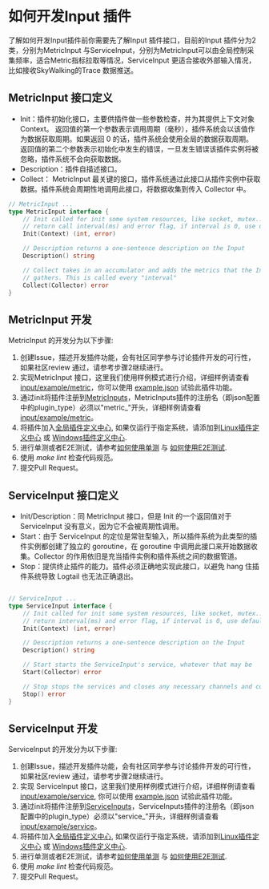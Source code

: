 # 如何开发Input 插件
了解如何开发Input插件前你需要先了解Input 插件接口，目前的Input 插件分为2类，分别为MetricInput 与ServiceInput，分别为MetricInput可以由全局控制采集频率，适合Metric指标拉取等情况，ServiceInput 更适合接收外部输入情况，比如接收SkyWalking的Trace 数据推送。

## MetricInput 接口定义

- Init：插件初始化接口，主要供插件做一些参数检查，并为其提供上下文对象 Context。
返回值的第一个参数表示调用周期（毫秒），插件系统会以该值作为数据获取周期。如果返回 0 的话，插件系统会使用全局的数据获取周期。
返回值的第二个参数表示初始化中发生的错误，一旦发生错误该插件实例将被忽略，插件系统不会向获取数据。
- Description：插件自描述接口。
- Collect： MetricInput 最关键的接口，插件系统通过此接口从插件实例中获取数据。插件系统会周期性地调用此接口，将数据收集到传入 Collector 中。

```go
// MetricInput ...
type MetricInput interface {
	// Init called for init some system resources, like socket, mutex...
	// return call interval(ms) and error flag, if interval is 0, use default interval
	Init(Context) (int, error)

	// Description returns a one-sentence description on the Input
	Description() string

	// Collect takes in an accumulator and adds the metrics that the Input
	// gathers. This is called every "interval"
	Collect(Collector) error
}
```

## MetricInput 开发

MetricInput 的开发分为以下步骤:
1. 创建Issue，描述开发插件功能，会有社区同学参与讨论插件开发的可行性，如果社区review 通过，请参考步骤2继续进行。
2. 实现MetricInput 接口，这里我们使用样例模式进行介绍，详细样例请查看[input/example/metric](../../../plugins/input/example/metric_example.go)，你可以使用 [example.json](../../../plugins/input/example/metric_example_input.json) 试验此插件功能。
3. 通过init将插件注册到[MetricInputs](../../../plugin.go)，MetricInputs插件的注册名（即json配置中的plugin_type）必须以"metric_"开头，详细样例请查看[input/example/metric](../../../plugins/input/example/metric_example.go)。
4. 将插件加入[全局插件定义中心](../../../plugins/all/all.go), 如果仅运行于指定系统，请添加到[Linux插件定义中心](../../../plugins/all/all_linux.go) 或 [Windows插件定义中心](../../../plugins/all/all_windows.go).
5. 进行单测或者E2E测试，请参考[如何使用单测](./How-to-write-unit-test.md) 与 [如何使用E2E测试](../../../test/README.md).
6. 使用 *make lint* 检查代码规范。
7. 提交Pull Request。

## ServiceInput 接口定义

- Init/Description：同 MetricInput 接口，但是 Init 的一个返回值对于 ServiceInput 没有意义，因为它不会被周期性调用。
- Start：由于 ServiceInput 的定位是常驻型输入，所以插件系统为此类型的插件实例都创建了独立的 goroutine，在 goroutine 中调用此接口来开始数据收集。Collector 的作用依旧是充当插件实例和插件系统之间的数据管道。
- Stop：提供终止插件的能力。插件必须正确地实现此接口，以避免 hang 住插件系统导致 Logtail 也无法正确退出。

```go

// ServiceInput ...
type ServiceInput interface {
	// Init called for init some system resources, like socket, mutex...
	// return interval(ms) and error flag, if interval is 0, use default interval
	Init(Context) (int, error)

	// Description returns a one-sentence description on the Input
	Description() string

	// Start starts the ServiceInput's service, whatever that may be
	Start(Collector) error

	// Stop stops the services and closes any necessary channels and connections
	Stop() error
}
```
## ServiceInput 开发

ServiceInput 的开发分为以下步骤:
1. 创建Issue，描述开发插件功能，会有社区同学参与讨论插件开发的可行性，如果社区review 通过，请参考步骤2继续进行。
2. 实现 ServiceInput 接口，这里我们使用样例模式进行介绍，详细样例请查看[input/example/service](../../../plugins/input/example/service_example.go), 你可以使用 [example.json](../../../plugins/input/example/service_example_input.json) 试验此插件功能。
3. 通过init将插件注册到[ServiceInputs](../../../plugin.go)，ServiceInputs插件的注册名（即json配置中的plugin_type）必须以"service_"开头，详细样例请查看[input/example/service](../../../plugins/input/example/service_example.go)。
4. 将插件加入[全局插件定义中心](../../../plugins/all/all.go), 如果仅运行于指定系统，请添加到[Linux插件定义中心](../../../plugins/all/all_linux.go) 或 [Windows插件定义中心](../../../plugins/all/all_windows.go).
5. 进行单测或者E2E测试，请参考[如何使用单测](./How-to-write-unit-test.md) 与 [如何使用E2E测试](../../../test/README.md).
6. 使用 *make lint* 检查代码规范。
7. 提交Pull Request。